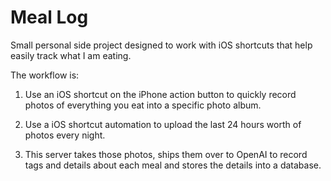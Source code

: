 # Meal Log

Small personal side project designed to work with iOS shortcuts that help
easily track what I am eating.

The workflow is:

1. Use an iOS shortcut on the iPhone action button to quickly record photos of
   everything you eat into a specific photo album.

2. Use a iOS shortcut automation to upload the last 24 hours worth of photos
   every night.

3. This server takes those photos, ships them over to OpenAI to record tags and
   details about each meal and stores the details into a database.
